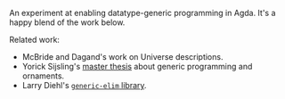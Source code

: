 An experiment at enabling datatype-generic programming in Agda.
It's a happy blend of the work below.

Related work:
- McBride and Dagand's work on Universe descriptions.
- Yorick Sijsling's [master thesis](https://github.com/yoricksijsling/ornaments-thesis)
  about generic programming and ornaments.
- Larry Diehl's [`generic-elim` library](https://github.com/larrytheliquid/generic-elim).
